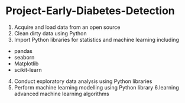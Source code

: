 # Project-Early-Diabetes-Detection

1. Acquire and load data from an open source
2. Clean dirty data using Python
3. Import Python libraries for statistics and machine learning including
  - pandas
  - seaborn
  - Matplotlib
  - scikit-learn
4. Conduct exploratory data analysis using Python libraries
5. Perform machine learning modelling using Python library
6.learning advanced machine learning algorithms 
